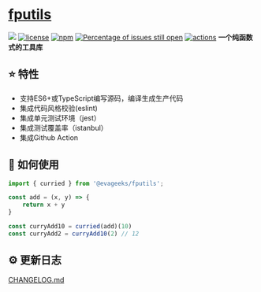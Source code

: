 # [fputils](https://github.com/thatshinji/fputils)
[![](https://img.shields.io/badge/Powered%20by-fputils-brightgreen.svg)](https://github.com/thatshinji/fputils)
[![license](https://img.shields.io/badge/license-MIT-blue.svg)](https://github.com/thatshinji/fputils/blob/master/LICENSE)
[![npm](https://img.shields.io/badge/npm-0.0.1-orange.svg)](https://www.npmjs.com/package/@evageeks/fputils)
[![Percentage of issues still open](http://isitmaintained.com/badge/open/thatshinji/fputils.svg)](http://isitmaintained.com/project/thatshinji/fputils "Percentage of issues still open")
[![actions](https://github.com/thatshinji/fputils/actions/workflows/ci.yml/badge.svg)](https://github.com/thatshinji/fputils/actions)
**一个纯函数式的工具库**


## :star: 特性

- 支持ES6+或TypeScript编写源码，编译生成生产代码
- 集成代码风格校验(eslint)
- 集成单元测试环境（jest）
- 集成测试覆盖率（istanbul）
- 集成Github Action

## :rocket: 如何使用
```ts
import { curried } from '@evageeks/fputils';

const add = (x, y) => {
    return x + y
}

const curryAdd10 = curried(add)(10)
const curryAdd2 = curryAdd10(2) // 12
```

## :gear: 更新日志
[CHANGELOG.md](./CHANGELOG.md)
